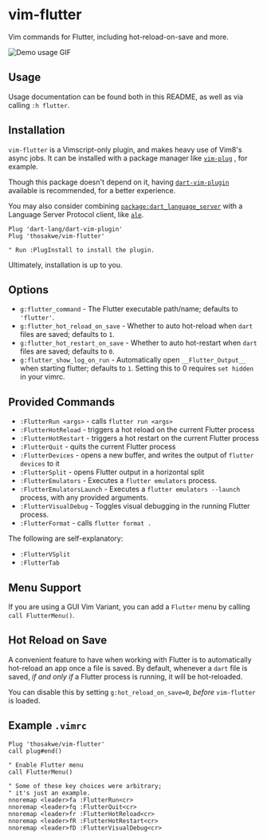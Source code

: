 # vim-flutter
Vim commands for Flutter, including hot-reload-on-save and more.

![Demo usage GIF](demo.gif)

## Usage
Usage documentation can be found both in this README, as well
as via calling `:h flutter`.

## Installation
`vim-flutter` is a Vimscript-only plugin, and makes heavy
use of Vim8's async jobs. It can be installed with a
package manager like
[`vim-plug`](https://github.com/junegunn/vim-plug)
, for example.

Though this package doesn't depend on it, having
[`dart-vim-plugin`](https://github.com/dart-lang/dart-vim-plugin)
available is recommended, for a better experience.

You may also consider combining
[`package:dart_language_server`](https://github.com/natebosch/dart_language_server)
with a Language Server Protocol client, like
[`ale`](https://github.com/w0rp/ale).

```vim
Plug 'dart-lang/dart-vim-plugin'
Plug 'thosakwe/vim-flutter'

" Run :PlugInstall to install the plugin.
```

Ultimately, installation is up to you.

## Options
* `g:flutter_command` - The Flutter executable path/name; defaults to `'flutter'`.
* `g:flutter_hot_reload_on_save` - Whether to auto hot-reload when `dart` files
are saved; defaults to `1`.
* `g:flutter_hot_restart_on_save` - Whether to auto hot-restart when `dart` files
are saved; defaults to `0`.
* `g:flutter_show_log_on_run` - Automatically open `__Flutter_Output__` when starting
flutter; defaults to `1`. Setting this to 0 requires `set hidden` in your vimrc.

## Provided Commands
* `:FlutterRun <args>` - calls `flutter run <args>`
* `:FlutterHotReload` - triggers a hot reload on the current Flutter process
* `:FlutterHotRestart` - triggers a hot restart on the current Flutter process
* `:FlutterQuit` - quits the current Flutter process
* `:FlutterDevices` - opens a new buffer, and writes the output of `flutter devices` to it
* `:FlutterSplit` - opens Flutter output in a horizontal split
* `:FlutterEmulators` - Executes a `flutter emulators` process.
* `:FlutterEmulatorsLaunch` - Executes a `flutter emulators --launch` process, with any provided
arguments.
* `:FlutterVisualDebug` - Toggles visual debugging in the running Flutter process.
* `:FlutterFormat` - calls `flutter format .`

The following are self-explanatory:
* `:FlutterVSplit`
* `:FlutterTab`

## Menu Support
If you are using a GUI Vim Variant, you can add a `Flutter` menu by calling `call FlutterMenu()`.

## Hot Reload on Save
A convenient feature to have when working with Flutter is
to automatically hot-reload an app once a file is saved.
By default, whenever a `dart` file is saved, *if and only if*
a Flutter process is running, it will be hot-reloaded.

You can disable this by setting `g:hot_reload_on_save=0`,
*before* `vim-flutter` is loaded.

## Example `.vimrc`
```vim
Plug 'thosakwe/vim-flutter'
call plug#end()

" Enable Flutter menu
call FlutterMenu()

" Some of these key choices were arbitrary;
" it's just an example.
nnoremap <leader>fa :FlutterRun<cr>
nnoremap <leader>fq :FlutterQuit<cr>
nnoremap <leader>fr :FlutterHotReload<cr>
nnoremap <leader>fR :FlutterHotRestart<cr>
nnoremap <leader>fD :FlutterVisualDebug<cr>
```
